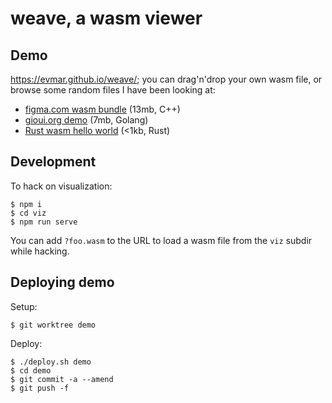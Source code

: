# weave, a wasm viewer

## Demo

https://evmar.github.io/weave/; you can drag'n'drop your own wasm file, or
browse some random files I have been looking at:

- [figma.com wasm bundle](https://evmar.github.io/weave/?wasm/figma.wasm) (13mb, C++)
- [gioui.org demo](https://evmar.github.io/weave/?wasm/gioui-demo.wasm) (7mb, Golang)
- [Rust wasm hello world](https://evmar.github.io/weave/?wasm/rust_bg.wasm) (<1kb, Rust)

## Development

To hack on visualization:

```
$ npm i
$ cd viz
$ npm run serve
```

You can add `?foo.wasm` to the URL to load a wasm file from the `viz` subdir while hacking.

## Deploying demo

Setup:

```
$ git worktree demo
```

Deploy:

```
$ ./deploy.sh demo
$ cd demo
$ git commit -a --amend
$ git push -f
```
